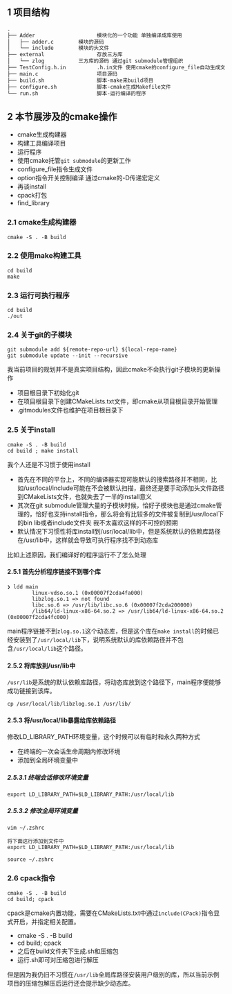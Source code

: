 1 项目结构
---

```txt
.
├── Adder                    模块化的一个功能 单独编译成库使用
│   ├── adder.c        模块的源码
│   └── include        模块的头文件
├── external                 存放三方库
│   └── zlog           三方库的源码 通过git submodule管理组织
├── TestConfig.h.in          .h.in文件 使用cmake的configure_file自动生成文件
├── main.c                   项目源码
├── build.sh                 脚本-make来build项目
├── configure.sh             脚本-cmake生成Makefile文件
└── run.sh                   脚本-运行编译的程序
```

2 本节展涉及的cmake操作
---

- cmake生成构建器
- 构建工具编译项目
- 运行程序
- 使用cmake托管`git submodule`的更新工作
- configure_file指令生成文件
- option指令开关控制编译 通过cmake的-D传递宏定义
- 再谈install
- cpack打包
- find_library

### 2.1 cmake生成构建器

```shell
cmake -S . -B build
```

### 2.2 使用make构建工具

```shell
cd build
make
```

### 2.3 运行可执行程序

```shell
cd build
./out
```

### 2.4 关于git的子模块

```shell
git submodule add ${remote-repo-url} ${local-repo-name}
git submodule update --init --recursive 
```

我当前项目的规划并不是真实项目结构，因此cmake不会执行git子模块的更新操作

- 项目根目录下初始化git
- 在项目根目录下创建CMakeLists.txt文件，即cmake从项目根目录开始管理
- .gitmodules文件也维护在项目根目录下

### 2.5 关于install

```shell
cmake -S . -B build
cd build ; make install
```

我个人还是不习惯于使用install

- 首先在不同的平台上，不同的编译器实现可能默认的搜索路径并不相同，比如/usr/local/include可能在不会被默认扫描，最终还是要手动添加头文件路径到CMakeLists文件，也就失去了一半的install意义
- 其次在git submodule管理大量的子模块时候，恰好子模块也是通过cmake管理的，恰好也支持install指令，那么将会有比较多的文件被复制到/usr/local下的bin lib或者include文件夹 我不太喜欢这样的不可控的预期
- 默认情况下习惯性将库install到/usr/local/lib中，但是系统默认的依赖库路径在/usr/lib中，这样就会导致可执行程序找不到动态库

比如上述原因，我们编译好的程序运行不了怎么处理

#### 2.5.1 首先分析程序链接不到哪个库

```shell
❯ ldd main
        linux-vdso.so.1 (0x00007f2cda4fa000)
        libzlog.so.1 => not found
        libc.so.6 => /usr/lib/libc.so.6 (0x00007f2cda200000)
        /lib64/ld-linux-x86-64.so.2 => /usr/lib64/ld-linux-x86-64.so.2 (0x00007f2cda4fc000)

```

main程序链接不到`zlog.so.1`这个动态库，但是这个库在`make install`的时候已经安装到了`/usr/local/lib`下，说明系统默认的库依赖路径并不包含`/usr/local/lib`这个路径。

#### 2.5.2 将库放到/usr/lib中

`/usr/lib`是系统的默认依赖库路径，将动态库放到这个路径下，main程序便能够成功链接到该库。

```shell
cp /usr/local/lib/libzlog.so.1 /usr/lib/
```

#### 2.5.3 将/usr/local/lib暴露给库依赖路径

修改LD_LIBRARY_PATH环境变量，这个时候可以有临时和永久两种方式

- 在终端的一次会话生命周期内修改环境
- 添加到全局环境变量中

##### 2.5.3.1 终端会话修改环境变量

```shell
export LD_LIBRARY_PATH=$LD_LIBRARY_PATH:/usr/local/lib
```

##### 2.5.3.2 修改全局环境变量

```shell
vim ~/.zshrc

将下面这行添加到文件中
export LD_LIBRARY_PATH=$LD_LIBRARY_PATH:/usr/local/lib

source ~/.zshrc
```

### 2.6 cpack指令

```shell
cmake -S . -B build
cd build; cpack
```

cpack是cmake内置功能，需要在CMakeLists.txt中通过`include(CPack)`指令显式开启，并指定相关配置。

- cmake -S . -B build
- cd build; cpack
- 之后在build文件夹下生成.sh和压缩包
- 运行.sh即可对压缩包进行解压

但是因为我仍旧不习惯在`/usr/lib`全局库路径安装用户级别的库，所以当前示例项目的压缩包解压后运行还会提示缺少动态库。